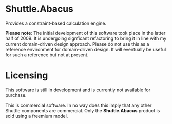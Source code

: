 # Shuttle.Abacus

Provides a constraint-based calculation engine.

**Please note**: The initial development of this software took place in the latter half of 2009.  It is undergoing signficant refactoring to bring it in line with my current domain-driven design approach.  Please do not use this as a reference environment for domain-driven design.  It will eventually be useful for such a reference but not at present. 

# Licensing

This software is still in development and is currently not available for purchase.

This is commercial software.  In no way does this imply that any other Shuttle components are commercial.  Only the **Shuttle.Abacus** product is sold using a freemium model.
